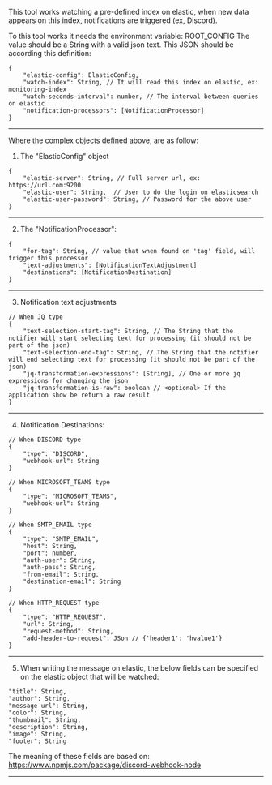 This tool works watching a pre-defined index on elastic, when new data appears on this index, notifications are triggered (ex, Discord).

To this tool works it needs the environment variable: ROOT_CONFIG
The value should be a String with a valid json text. This JSON should be according this definition:

```
{
    "elastic-config": ElasticConfig,
    "watch-index": String, // It will read this index on elastic, ex: monitoring-index
    "watch-seconds-interval": number, // The interval between queries on elastic
    "notification-processors": [NotificationProcessor]
}
```
---
Where the complex objects defined above, are as follow:
1) The "ElasticConfig" object
```
{
    "elastic-server": String, // Full server url, ex: https://url.com:9200
    "elastic-user": String,  // User to do the login on elasticsearch
    "elastic-user-password": String, // Password for the above user
}
```
---
2) The "NotificationProcessor":
```
{
    "for-tag": String, // value that when found on 'tag' field, will trigger this processor
    "text-adjustments": [NotificationTextAdjustment]
    "destinations": [NotificationDestination]
}
```
---
3) Notification text adjustments
```
// When JQ type
{
    "text-selection-start-tag": String, // The String that the notifier will start selecting text for processing (it should not be part of the json)
    "text-selection-end-tag": String, // The String that the notifier will end selecting text for processing (it should not be part of the json)
    "jq-transformation-expressions": [String], // One or more jq expressions for changing the json
    "jq-transformation-is-raw": boolean // <optional> If the application show be return a raw result
}
```
---
4) Notification Destinations:
```
// When DISCORD type
{
    "type": "DISCORD",
    "webhook-url": String
}
```
```
// When MICROSOFT_TEAMS type
{
    "type": "MICROSOFT_TEAMS",
    "webhook-url": String
}
```
```
// When SMTP_EMAIL type
{
    "type": "SMTP_EMAIL",
    "host": String,
    "port": number,
    "auth-user": String,
    "auth-pass": String,
    "from-email": String,
    "destination-email": String
}
```
```
// When HTTP_REQUEST type
{
    "type": "HTTP_REQUEST",
    "url": String,
    "request-method": String,
    "add-header-to-request": JSon // {'header1': 'hvalue1'}
}
```
---
5) When writing the message on elastic, the below fields can be specified on the elastic object that will be watched:
```
"title": String,
"author": String,
"message-url": String,
"color": String,
"thumbnail": String,
"description": String,
"image": String,
"footer": String
```
The meaning of these fields are based on: https://www.npmjs.com/package/discord-webhook-node

---
